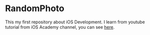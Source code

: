# RandomPhoto
This my first repository about iOS Development. I learn from youtube tutorial from iOS Academy channel, you can see [here](https://www.youtube.com/watch?v=yuo50-TiKgo&list=PLMp7Glcc9wnJB7_1Y1KaYtgIUZgHJ24kJ&index=1&t=28s).
